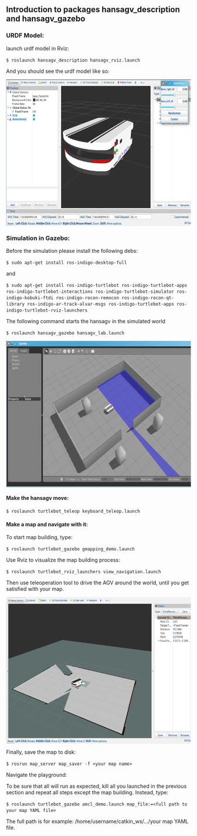 ## Introduction to packages hansagv_description and hansagv_gazebo  

### URDF Model:  
launch urdf model in Rviz:  

`$ roslaunch hansagv_description hansagv_rviz.launch`  

And you should see the urdf model like so:  

 <img src="pictures/hansagv_rviz.png" width = "600" height = "400" alt="hansagv_rviz" align=center />

<!--![hansagv_rviz](pictures/hansagv_rviz.png)-->

### Simulation in Gazebo:  
Before the simulation please install the following debs:  

`$ sudo apt-get install ros-indigo-desktop-full`  

and  

`$ sudo apt-get install ros-indigo-turtlebot ros-indigo-turtlebot-apps ros-indigo-turtlebot-interactions ros-indigo-turtlebot-simulator ros-indigo-kobuki-ftdi ros-indigo-rocon-remocon ros-indigo-rocon-qt-library ros-indigo-ar-track-alvar-msgs ros-indigo-turtlebot-apps ros-indigo-turtlebot-rviz-launchers`  

The following command starts the hansagv in the simulated world  

`$ roslaunch hansagv_gazebo hansagv_lab.launch`

<img src="pictures/hansagv_gazebo.png" width = "600" height = "400" alt="hansagv_gazebo" align=center />

#### Make the hansagv move:

`$ roslaunch turtlebot_teleop keyboard_teleop.launch`  

#### Make a map and navigate with it:

To start map building, type:  

`$ roslaunch turtlebot_gazebo gmapping_demo.launch`  

Use Rviz to visualize the map building process:  

`$ roslaunch turtlebot_rviz_launchers view_navigation.launch`  

Then use teleoperation tool to drive the AGV around the world, until you get satisfied with your map.   

<img src="pictures/hansagv_gmapping.png" width = "600" height = "400" alt="hansagv_gmapping" align=center />

Finally, save the map to disk:  

`$ rosrun map_server map_saver -f <your map name>`  

Navigate the playground:  

To be sure that all will run as expected, kill all you launched in the previous section and repeat all steps except the map building. Instead, type:  

`$ roslaunch turtlebot_gazebo amcl_demo.launch map_file:=<full path to your map YAML file>`  

The full path is for example: /home/username/catkin_ws/.../your map YAML file.